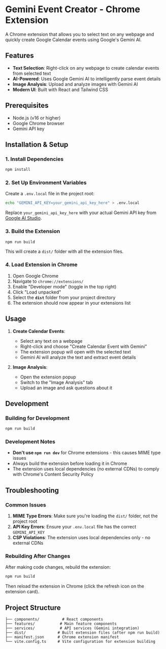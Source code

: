 # Gemini Event Creator - Chrome Extension

A Chrome extension that allows you to select text on any webpage and quickly create Google Calendar events using Google's Gemini AI.

## Features

- **Text Selection**: Right-click on any webpage to create calendar events from selected text
- **AI-Powered**: Uses Google Gemini AI to intelligently parse event details
- **Image Analysis**: Upload and analyze images with Gemini AI
- **Modern UI**: Built with React and Tailwind CSS

## Prerequisites

- Node.js (v16 or higher)
- Google Chrome browser
- Gemini API key

## Installation & Setup

### 1. Install Dependencies
```bash
npm install
```

### 2. Set Up Environment Variables
Create a `.env.local` file in the project root:
```bash
echo "GEMINI_API_KEY=your_gemini_api_key_here" > .env.local
```

Replace `your_gemini_api_key_here` with your actual Gemini API key from [Google AI Studio](https://aistudio.google.com/).

### 3. Build the Extension
```bash
npm run build
```

This will create a `dist/` folder with all the extension files.

### 4. Load Extension in Chrome

1. Open Google Chrome
2. Navigate to `chrome://extensions/`
3. Enable "Developer mode" (toggle in the top right)
4. Click "Load unpacked"
5. Select the **`dist`** folder from your project directory
6. The extension should now appear in your extensions list

## Usage

1. **Create Calendar Events**:
   - Select any text on a webpage
   - Right-click and choose "Create Calendar Event with Gemini"
   - The extension popup will open with the selected text
   - Gemini AI will analyze the text and extract event details

2. **Image Analysis**:
   - Open the extension popup
   - Switch to the "Image Analysis" tab
   - Upload an image and ask questions about it

## Development

### Building for Development
```bash
npm run build
```

### Development Notes
- **Don't use `npm run dev`** for Chrome extensions - this causes MIME type issues
- Always build the extension before loading it in Chrome
- The extension uses local dependencies (no external CDNs) to comply with Chrome's Content Security Policy

## Troubleshooting

### Common Issues

1. **MIME Type Errors**: Make sure you're loading the `dist/` folder, not the project root
2. **API Key Errors**: Ensure your `.env.local` file has the correct `GEMINI_API_KEY`
3. **CSP Violations**: The extension uses local dependencies only - no external CDNs

### Rebuilding After Changes
After making code changes, rebuild the extension:
```bash
npm run build
```
Then reload the extension in Chrome (click the refresh icon on the extension card).

## Project Structure

```
├── components/          # React components
├── features/           # Main feature components
├── services/           # API services (Gemini integration)
├── dist/              # Built extension files (after npm run build)
├── manifest.json      # Chrome extension manifest
└── vite.config.ts     # Vite configuration for extension building
```
